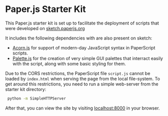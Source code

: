# Paper.js Starter Kit

This Paper.js starter kit is set up to facilitate the deployment of scripts that
were developed on [sketch.paperjs.org](http://sketch.paperjs.org)

It includes the following dependencies with are also present on sketch:

* [Acorn.js](https://github.com/acornjs/acorn) for support of modern-day
  JavaScript syntax in PaperScript scripts.
* [Palette.js](https://github.com/lehni/palette.js) for the creation of very
  simple GUI palettes that interract easily with the script, along with some
  basic styling for them.

Due to the CORS restrictions, the PaperScript file `script.js` cannot be loaded
by `index.html` when serving the page from the local file-system. To get around
this restrictions, you need to run a simple web-server from the starter kit
directory:

```sh
 python -m SimpleHTTPServer
```

After that, you can view the site by visiting
[localhost:8000](http://localhost:8000/) in your browser.
